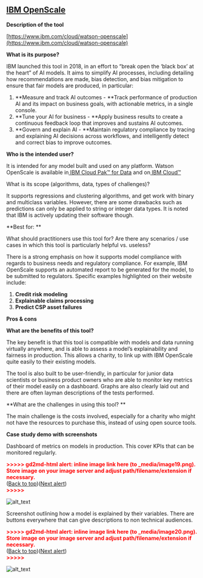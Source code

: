 ## [IBM OpenScale](https://www.ibm.com/watson/explainable-ai?mhsrc=ibmsearch_a&mhq=explainable%20ai)

**Description of the tool**

[https://www.ibm.com/cloud/watson-openscale](https://www.ibm.com/cloud/watson-openscale)

**What is its purpose?**

IBM launched this tool in 2018, in an effort to “break open the ‘black box’ at the heart” of AI models. It aims to simplify AI processes, including detailing how recommendations are made, bias detection, and bias mitigation to ensure that fair models are produced, in particular:

1. **Measure and track AI outcomes - **Track performance of production AI and its impact on business goals, with actionable metrics, in a single console.
2. **Tune your AI for business - **Apply business results to create a continuous feedback loop that improves and sustains AI outcomes.
3. **Govern and explain AI - **Maintain regulatory compliance by tracing and explaining AI decisions across workflows, and intelligently detect and correct bias to improve outcomes.

**Who is the intended user?**

It is intended for any model built and used on any platform. Watson OpenScale is available in[ IBM Cloud Pak™ for Data](https://www.ibm.com/products/cloud-pak-for-data) and on[ IBM Cloud™](https://cloud.ibm.com/registration?target=/catalog/services/watson-openscale)

What is its scope (algorithms, data, types of challenges)?

It supports regressions and clustering algorithms, and get work with binary and multiclass variables. However, there are some drawbacks such as predictions can only be applied to string or integer data types. It is noted that IBM is actively updating their software though.

**Best for: **

What should practitioners use this tool for? Are there any scenarios / use cases in which this tool is particularly helpful vs. useless?

There is a strong emphasis on how it supports model compliance with regards to business needs and regulatory compliance. For example, IBM OpenScale supports an automated report to be generated for the model, to be submitted to regulators. Specific examples highlighted on their website include:

1. **Credit risk modeling**
2. **Explainable claims processing**
3. **Predict CSP asset failures**

**Pros & cons**

**What are the benefits of this tool?**

The key benefit is that this tool is compatible with models and data running virtually anywhere, and is able to assess a model’s explainability and fairness in production. This allows a charity, to link up with IBM OpenScale quite easily to their existing models.

The tool is also built to be user-friendly, in particular for junior data scientists or business product owners who are able to monitor key metrics of their model easily on a dashboard. Graphs are also clearly laid out and there are often layman descriptions of the tests performed.

**What are the challenges in using this tool? **

The main challenge is the costs involved, especially for a charity who might not have the resources to purchase this, instead of using open source tools.

**Case study demo with screenshots**

Dashboard of metrics on models in production. This cover KPIs that can be monitored regularly.

<p id="gdcalert19" ><span style="color: red; font-weight: bold">>>>>>  gd2md-html alert: inline image link here (to _media/image19.png). Store image on your image server and adjust path/filename/extension if necessary. </span><br>(<a href="#">Back to top</a>)(<a href="#gdcalert20">Next alert</a>)<br><span style="color: red; font-weight: bold">>>>>> </span></p>

![alt_text](_media/image19.png "image_tooltip")

Screenshot outlining how a model is explained by their variables. There are buttons everywhere that can give descriptions to non technical audiences.

<p id="gdcalert20" ><span style="color: red; font-weight: bold">>>>>>  gd2md-html alert: inline image link here (to _media/image20.png). Store image on your image server and adjust path/filename/extension if necessary. </span><br>(<a href="#">Back to top</a>)(<a href="#gdcalert21">Next alert</a>)<br><span style="color: red; font-weight: bold">>>>>> </span></p>

![alt_text](_media/image20.png "image_tooltip")
